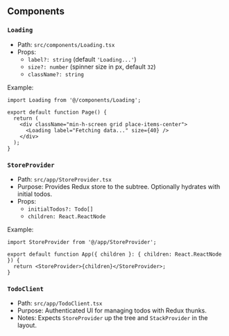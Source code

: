 ## Components

### `Loading`
- Path: `src/components/Loading.tsx`
- Props:
  - `label?: string` (default `'Loading...'`)
  - `size?: number` (spinner size in px, default `32`)
  - `className?: string`

Example:
```tsx
import Loading from '@/components/Loading';

export default function Page() {
  return (
    <div className="min-h-screen grid place-items-center">
      <Loading label="Fetching data..." size={40} />
    </div>
  );
}
```

### `StoreProvider`
- Path: `src/app/StoreProvider.tsx`
- Purpose: Provides Redux store to the subtree. Optionally hydrates with initial todos.
- Props:
  - `initialTodos?: Todo[]`
  - `children: React.ReactNode`

Example:
```tsx
import StoreProvider from '@/app/StoreProvider';

export default function App({ children }: { children: React.ReactNode }) {
  return <StoreProvider>{children}</StoreProvider>;
}
```

### `TodoClient`
- Path: `src/app/TodoClient.tsx`
- Purpose: Authenticated UI for managing todos with Redux thunks.
- Notes: Expects `StoreProvider` up the tree and `StackProvider` in the layout.

